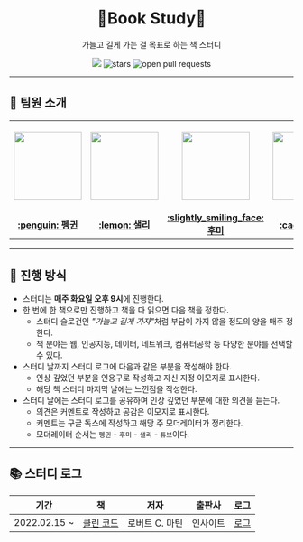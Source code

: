 <div align="center">
  <h1>📖Book Study📖</h1>
  <p>가늘고 길게 가는 걸 목표로 하는 책 스터디</p>
  <a href="https://hits.seeyoufarm.com"><img src="https://hits.seeyoufarm.com/api/count/incr/badge.svg?url=https%3A%2F%2Fgithub.com%2Fboostcamp-ai-tech-4%2Fbook-study&count_bg=%23e76f51&title_bg=%23555555&icon=&icon_color=%23E7E7E7&title=hits&edge_flat=false"/></a>
  <img src="https://img.shields.io/github/stars/boostcamp-ai-tech-4/book-study?color=fcbf49" alt="stars"/>
  <img src="https://img.shields.io/github/issues-pr/boostcamp-ai-tech-4/book-study?color=90be6d" alt="open pull requests"/>
</div>

---

## 👋 팀원 소개

<table>
    <tr height="160px">
        <td align="center" width="150px">
            <a href="https://github.com/CoodingPenguin"><img height="120px" width="120px" src="https://avatars.githubusercontent.com/u/37505775?s=460&u=44732fef53503e63d47192ce5c2de747eff5f0c6&v=4"/></a>
            <br />
        </td>
        <td align="center" width="150px">
            <a href="https://github.com/bsm8734"><img height="120px" width="120px" src="https://avatars.githubusercontent.com/u/35002768?s=460&v=4"/></a>
            <br />
        </td>
        <td align="center" width="150px">
            <a href="https://github.com/opijae"><img height="120px" width="120px" src="https://avatars.githubusercontent.com/u/26226101?v=4"/></a>
            <br />
        </td>
        <td align="center" width="150px">
            <a href="https://github.com/peacecheejecake"><img height="120px" width="120px" src="https://avatars.githubusercontent.com/u/29668380?v=4"/></a>
            <br />
        </td>
    </tr>
    <tr height="50px">
        <td align="center">
            <a href="https://github.com/coodingpenguin"><strong>:penguin: 펭귄</strong></a>
        </td>
        <td align="center">
            <a href="https://github.com/bsm8734"><strong>:lemon: 샐리</strong></a>
        <td align="center">
            <a href="https://github.com/opijae"><strong>:slightly_smiling_face: 후미</strong></a>
        </td>
        <td align="center">
            <a href="https://github.com/peacecheejecake"><strong>:cactus: 튜브</strong></a>
        </td>
    </tr>
</table>


---

## 📌 진행 방식

- 스터디는 **매주 화요일 오후 9시**에 진행한다.
- 한 번에 한 책으로만 진행하고 책을 다 읽으면 다음 책을 정한다.
  - 스터디 슬로건인 <i>"가늘고 길게 가자"</i>처럼 부담이 가지 않을 정도의 양을 매주 정한다.
  - 책 분야는 웹, 인공지능, 데이터, 네트워크, 컴퓨터공학 등 다양한 분야를 선택할 수 있다.
- 스터디 날까지 스터디 로그에 다음과 같은 부분을 작성해야 한다.
  - 인상 깊었던 부분을 인용구로 작성하고 자신 지정 이모지로 표시한다.
  - 해당 책 스터디 마지막 날에는 느낀점을 작성한다.
- 스터디 날에는 스터디 로그를 공유하며 인상 깊었던 부분에 대한 의견을 듣는다.
  - 의견은 커멘트로 작성하고 공감은 이모지로 표시한다. 
  - 커멘트는 구글 독스에 작성하고 해당 주 모더레이터가 정리한다.
  - 모더레이터 순서는 `펭귄` - `후미` - `샐리` - `튜브`이다.


---

## 📚 스터디 로그

|     기간     |                            책                            |      저자      |  출판사  | 로그                            |
| :----------: | :------------------------------------------------------: | :------------: | :------: | :------------------------------ |
| 2022.02.15 ~ | [클린 코드](http://www.yes24.com/Product/Goods/11681152) | 로버트 C. 마틴 | 인사이트 | [로그](./books/1-clean-code.md) |
